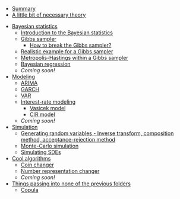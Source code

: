 * [Summary](README.md)
* [A little bit of necessary theory](./Theory/README.md)

- [Bayesian statistics](./Bayesian_statistics/README.md)
  - [Introduction to the Bayesian statistics](./Bayesian_statistics/Bayesian_intro.md)
  - [Gibbs sampler](./Bayesian_statistics/Gibbs_sampler/README.md)
    - [How to break the Gibbs sampler?](./Bayesian_statistics/Gibbs_sampler/break_sampler_explained.md)
  - [Realistic example for a Gibbs sampler](./Bayesian_statistics/Gibbs_sampler/real_gibbs_sampler.R)
  - [Metropolis-Hastings within a Gibbs sampler](./Bayesian_statistics/MH_within_Gibbs/README.md)
  - [Bayesian regression](Bayesian_statistics/Bayesian_regression/README.md) 
  - _Coming soon!_
- [Modeling](Modeling/README.md)
  - [ARIMA](./Modeling/ARIMA/README.md)
  - [GARCH](./Modeling/GARCH/README.md)
  - [VAR](./Modeling/VAR/README.md)
  - [Interest-rate modeling](./Modeling/IR_modeling/README.md)
    - [Vasicek model](./Modeling/IR_modeling/Vasicek_model/README.md)
    - [CIR model](./Modeling/IR_modeling/CIR_model/README.md)
  - _Coming soon!_
- [Simulation](./Simulation/README.md) 
  - [Generating random variables - Inverse transform, composition method, acceptance-rejection method](./Simulation/generating_random_variables/README.md)
  - [Monte-Carlo simulation](./Simulation/Monte-carlo_simulation/README.md)
  - [Simulating SDEs](./Simulation/Simulating_sdes/README.md)
- [Cool algorithms](./Algorithms/README.md)
  - [Coin changer](./Algorithms/coin_changer/README.md)
  - [Number representation changer](./Algorithms/representation_changer/README.md)
  - _Coming soon!_
- [Things passing into none of the previous folders](./others/README.md)
  - [Copula](./others/Copulas/README.md)

